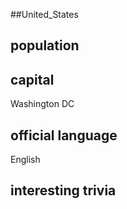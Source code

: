 ##United_States
## population


## capital
Washington DC
 
## official language
English

## interesting trivia



